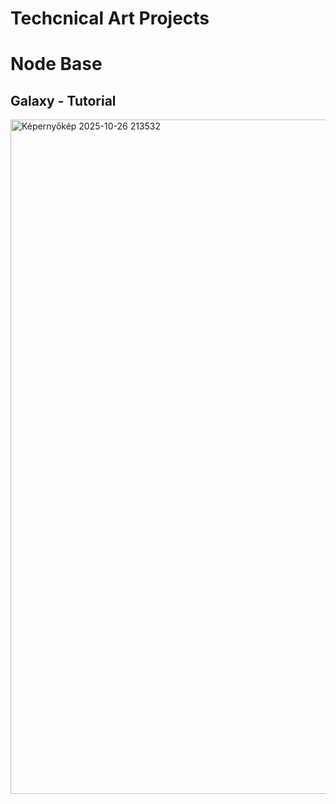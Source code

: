 # Techcnical Art Projects

# Node Base
## Galaxy - Tutorial
<img width="1919" height="1079" alt="Képernyőkép 2025-10-26 213532" src="https://github.com/user-attachments/assets/752b2620-d81f-4f6d-a852-2aa0fa71f0fa" />
